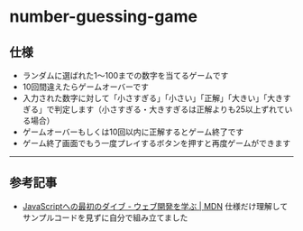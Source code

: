 # number-guessing-game
## 仕様

- ランダムに選ばれた1〜100までの数字を当てるゲームです
- 10回間違えたらゲームオーバーです
- 入力された数字に対して「小さすぎる」「小さい」「正解」「大きい」「大きすぎる」で判定します（小さすぎる・大きすぎるは正解よりも25以上ずれている場合）
- ゲームオーバーもしくは10回以内に正解するとゲーム終了です
- ゲーム終了画面でもう一度プレイするボタンを押すと再度ゲームができます

---

## 参考記事
- [JavaScriptへの最初のダイブ - ウェブ開発を学ぶ | MDN](https://developer.mozilla.org/ja/docs/Learn/JavaScript/First_steps/A_first_splash)
仕様だけ理解してサンプルコードを見ずに自分で組み立てました